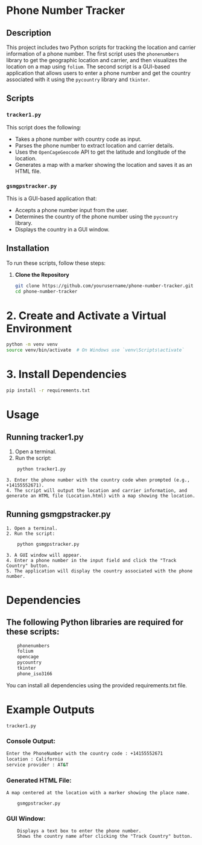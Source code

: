 # Phone Number Tracker

## Description

This project includes two Python scripts for tracking the location and carrier information of a phone number. The first script uses the `phonenumbers` library to get the geographic location and carrier, and then visualizes the location on a map using `folium`. The second script is a GUI-based application that allows users to enter a phone number and get the country associated with it using the `pycountry` library and `tkinter`.

## Scripts

### `tracker1.py`

This script does the following:
- Takes a phone number with country code as input.
- Parses the phone number to extract location and carrier details.
- Uses the `OpenCageGeocode` API to get the latitude and longitude of the location.
- Generates a map with a marker showing the location and saves it as an HTML file.

### `gsmgpstracker.py`

This is a GUI-based application that:
- Accepts a phone number input from the user.
- Determines the country of the phone number using the `pycountry` library.
- Displays the country in a GUI window.

## Installation

To run these scripts, follow these steps:

1. **Clone the Repository**
   ```bash
   git clone https://github.com/yourusername/phone-number-tracker.git
   cd phone-number-tracker
   ```

# 2. Create and Activate a Virtual Environment

```bash
python -m venv venv
source venv/bin/activate  # On Windows use `venv\Scripts\activate`
```

# 3. Install Dependencies

```bash
pip install -r requirements.txt
```

# Usage
## Running tracker1.py
   1. Open a terminal.
   2. Run the script:
```bash
    python tracker1.py
```
    3. Enter the phone number with the country code when prompted (e.g., +14155552671).
    4. The script will output the location and carrier information, and generate an HTML file (Location.html) with a map showing the location.

## Running gsmgpstracker.py
    1. Open a terminal.
    2. Run the script:
```bash
    python gsmgpstracker.py
```
    3. A GUI window will appear.
    4. Enter a phone number in the input field and click the "Track Country" button.
    5. The application will display the country associated with the phone number.

# Dependencies

## The following Python libraries are required for these scripts:
```bash
    phonenumbers
    folium
    opencage
    pycountry
    tkinter
    phone_iso3166
```
You can install all dependencies using the provided requirements.txt file.

# Example Outputs

    tracker1.py

### Console Output:
```bash
Enter the PhoneNumber with the country code : +14155552671
location : California
service provider : AT&T
```

### Generated HTML File:
    A map centered at the location with a marker showing the place name.

        gsmgpstracker.py

### GUI Window:
        Displays a text box to enter the phone number.
        Shows the country name after clicking the "Track Country" button.
